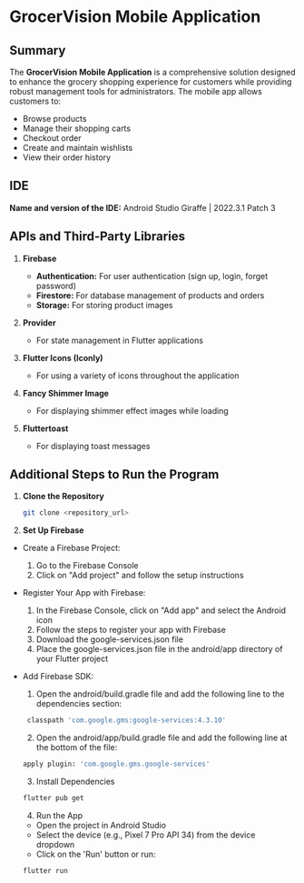 # GrocerVision Mobile Application

## Summary

The **GrocerVision Mobile Application** is a comprehensive solution designed to enhance the grocery shopping experience for customers while providing robust management tools for administrators. The mobile app allows customers to:

- Browse products
- Manage their shopping carts
- Checkout order
- Create and maintain wishlists
- View their order history

## IDE

**Name and version of the IDE:**
Android Studio Giraffe | 2022.3.1 Patch 3

## APIs and Third-Party Libraries

1. **Firebase**

   - **Authentication:** For user authentication (sign up, login, forget password)
   - **Firestore:** For database management of products and orders
   - **Storage:** For storing product images

2. **Provider**

   - For state management in Flutter applications

3. **Flutter Icons (Iconly)**

   - For using a variety of icons throughout the application

4. **Fancy Shimmer Image**

   - For displaying shimmer effect images while loading

5. **Fluttertoast**

   - For displaying toast messages

## Additional Steps to Run the Program

1. **Clone the Repository**

   ```sh
   git clone <repository_url>
   ```

2. **Set Up Firebase**

- Create a Firebase Project:

  1. Go to the Firebase Console
  2. Click on "Add project" and follow the setup instructions

- Register Your App with Firebase:

  1. In the Firebase Console, click on "Add app" and select the Android icon
  2. Follow the steps to register your app with Firebase
  3. Download the google-services.json file
  4. Place the google-services.json file in the android/app directory of your Flutter project

- Add Firebase SDK:
  1. Open the android/build.gradle file and add the following line to the dependencies section:
  ```sh
   classpath 'com.google.gms:google-services:4.3.10'
  ```
  2.  Open the android/app/build.gradle file and add the following line at the bottom of the file:
  ```sh
  apply plugin: 'com.google.gms.google-services'
  ```
  3.  Install Dependencies
  ```sh
  flutter pub get
  ```
  4.  Run the App
  - Open the project in Android Studio
  - Select the device (e.g., Pixel 7 Pro API 34) from the device dropdown
  - Click on the 'Run' button or run:
  ```sh
  flutter run
  ```
